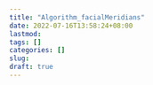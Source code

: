 ```yaml
---
title: "Algorithm_facialMeridians"
date: 2022-07-16T13:58:24+08:00
lastmod:
tags: []
categories: []
slug:
draft: true
---
```


